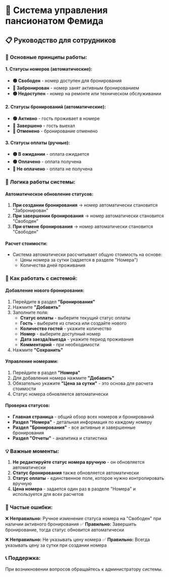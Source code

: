 # 🏨 Система управления пансионатом Фемида

## 📋 Руководство для сотрудников

### 🎯 **Основные принципы работы:**

#### **1. Статусы номеров (автоматические):**
- **🟢 Свободен** - номер доступен для бронирования
- **🔴 Забронирован** - номер занят активным бронированием
- **🟡 Недоступен** - номер на ремонте или техническом обслуживании

#### **2. Статусы бронирований (автоматические):**
- **🟢 Активно** - гость проживает в номере
- **🔵 Завершено** - гость выехал
- **🔴 Отменено** - бронирование отменено

#### **3. Статусы оплаты (ручные):**
- **🟡 В ожидании** - оплата ожидается
- **🟢 Оплачено** - оплата получена
- **🔴 Не оплачено** - оплата не получена

### 🔄 **Логика работы системы:**

#### **Автоматическое обновление статусов:**
1. **При создании бронирования** → номер автоматически становится "Забронирован"
2. **При завершении бронирования** → номер автоматически становится "Свободен"
3. **При отмене бронирования** → номер автоматически становится "Свободен"

#### **Расчет стоимости:**
- Система автоматически рассчитывает общую стоимость на основе:
  - Цены номера за сутки (задается в разделе "Номера")
  - Количества дней проживания

### 📱 **Как работать с системой:**

#### **Добавление нового бронирования:**
1. Перейдите в раздел **"Бронирования"**
2. Нажмите **"Добавить"**
3. Заполните поля:
   - **Статус оплаты** - выберите текущий статус оплаты
   - **Гость** - выберите из списка или создайте нового
   - **Количество гостей** - укажите количество
   - **Номер** - выберите доступный номер
   - **Дата заезда/выезда** - укажите период проживания
   - **Комментарий** - при необходимости
4. Нажмите **"Сохранить"**

#### **Управление номерами:**
1. Перейдите в раздел **"Номера"**
2. Для добавления номера нажмите **"Добавить"**
3. Обязательно укажите **"Цена за сутки"** - это основа для расчета стоимости
4. Статус номера обновляется автоматически

#### **Проверка статусов:**
- **Главная страница** - общий обзор всех номеров и бронирований
- **Раздел "Номера"** - детальная информация по каждому номеру
- **Раздел "Бронирования"** - все активные и завершенные бронирования
- **Раздел "Отчеты"** - аналитика и статистика

### 💡 **Важные моменты:**

1. **Не редактируйте статус номера вручную** - он обновляется автоматически
2. **Статус бронирования** также обновляется автоматически
3. **Статус оплаты** - единственное поле, которое нужно контролировать вручную
4. **Цена номера** - задается один раз в разделе "Номера" и используется для всех расчетов

### 🚨 **Частые ошибки:**

❌ **Неправильно:** Ручное изменение статуса номера на "Свободен" при наличии активного бронирования
✅ **Правильно:** Завершить бронирование, тогда статус обновится автоматически

❌ **Неправильно:** Не указывать цену номера
✅ **Правильно:** Всегда указывать цену за сутки при создании номера

### 📞 **Поддержка:**
При возникновении вопросов обращайтесь к администратору системы.
